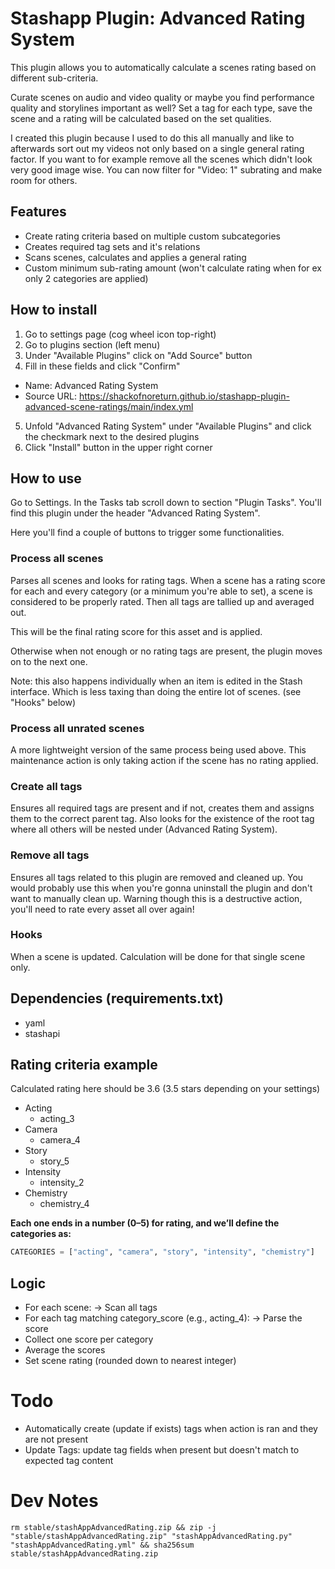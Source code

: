 # Stashapp Plugin: Advanced Rating System

  This plugin allows you to automatically calculate a scenes rating based on different sub-criteria.

  Curate scenes on audio and video quality or maybe you find performance quality and storylines important as well?
  Set a tag for each type, save the scene and a rating will be calculated based on the set qualities.

  I created this plugin because I used to do this all manually and like to afterwards sort out my videos not only based on a single general rating factor.
  If you want to for example remove all the scenes which didn't look very good image wise. You can now filter for "Video: 1" subrating and make room for others.

## Features
- Create rating criteria based on multiple custom subcategories
- Creates required tag sets and it's relations
- Scans scenes, calculates and applies a general rating
- Custom minimum sub-rating amount (won't calculate rating when for ex only 2 categories are applied)

## How to install
1. Go to settings page (cog wheel icon top-right)
2. Go to plugins section (left menu)
3. Under "Available Plugins" click on "Add Source" button
4. Fill in these fields and click "Confirm"
- Name: Advanced Rating System
- Source URL: https://shackofnoreturn.github.io/stashapp-plugin-advanced-scene-ratings/main/index.yml
5. Unfold "Advanced Rating System" under "Available Plugins" and click the checkmark next to the desired plugins
6. Click "Install" button in the upper right corner


## How to use
Go to Settings. In the Tasks tab scroll down to section "Plugin Tasks".
You'll find this plugin under the header "Advanced Rating System".

  Here you'll find a couple of buttons to trigger some functionalities.

### Process all scenes
Parses all scenes and looks for rating tags.
When a scene has a rating score for each and every category (or a minimum you're able to set), a scene is considered to be properly rated.
Then all tags are tallied up and averaged out. 

This will be the final rating score for this asset and is applied.

Otherwise when not enough or no rating tags are present, the plugin moves on to the next one.

  Note: this also happens individually when an item is edited in the Stash interface.
  Which is less taxing than doing the entire lot of scenes. (see "Hooks" below)

### Process all unrated scenes
A more lightweight version of the same process being used above.
This maintenance action is only taking action if the scene has no rating applied.

### Create all tags
Ensures all required tags are present and if not, creates them and assigns them to the correct parent tag.
Also looks for the existence of the root tag where all others will be nested under (Advanced Rating System).

### Remove all tags
Ensures all tags related to this plugin are removed and cleaned up.
You would probably use this when you're gonna uninstall the plugin and don't want to manually clean up.
Warning though this is a destructive action, you'll need to rate every asset all over again!

### Hooks
When a scene is updated. Calculation will be done for that single scene only.

## Dependencies (requirements.txt)
- yaml
- stashapi


## Rating criteria example

  Calculated rating here should be 3.6 (3.5 stars depending on your settings)

- Acting
    - acting_3
- Camera
    - camera_4
- Story
    - story_5
- Intensity
    - intensity_2
- Chemistry
    - chemistry_4

**Each one ends in a number (0–5) for rating, and we’ll define the categories as:**

```python
CATEGORIES = ["acting", "camera", "story", "intensity", "chemistry"]
```

## Logic
- For each scene:
    -> Scan all tags
- For each tag matching category_score (e.g., acting_4):
    -> Parse the score
- Collect one score per category
- Average the scores
- Set scene rating (rounded down to nearest integer)

# Todo
- Automatically create (update if exists) tags when action is ran and they are not present
- Update Tags: update tag fields when present but doesn't match to expected tag content


# Dev Notes
```rm stable/stashAppAdvancedRating.zip && zip -j "stable/stashAppAdvancedRating.zip" "stashAppAdvancedRating.py" "stashAppAdvancedRating.yml" && sha256sum stable/stashAppAdvancedRating.zip```
